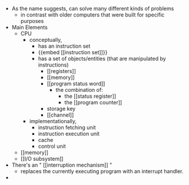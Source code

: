 - As the name suggests, can solve many different kinds of problems
	- in contrast with older computers that were built for specific purposes
- Main Elements
	- CPU
		- conceptually,
			- has an instruction set
			- {{embed [[instruction set]]}}
			- has a set of objects/entities (that are manipulated by instructions)
				- [[registers]]
				- [[memory]]
				- [[program status word]]
					- the combination of:
						- the [[status register]]
						- the [[program counter]]
				- storage key
				- [[channel]]
		- implementationally,
			- instruction fetching unit
			- instruction execution unit
			- cache
			- control unit
	- [[memory]]
	- [[I/O subsystem]]
- There's an " [[interruption mechanism]] "
	- replaces the currently executing program with an interrupt handler.
-